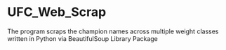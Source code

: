 # UFC_Web_Scrap

The program scraps the champion names across multiple weight classes written in Python via BeautifulSoup Library Package
